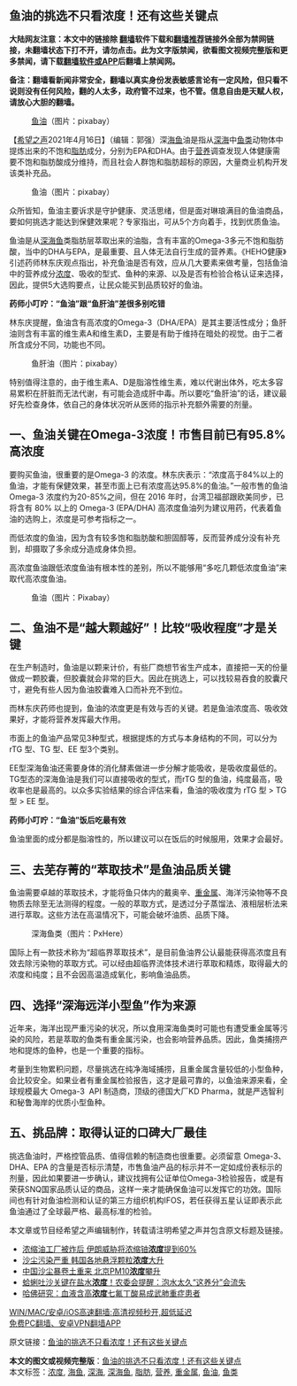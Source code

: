  <h2>鱼油的挑选不只看浓度！还有这些关键点</h2> <p class="notice"><b>大陆网友注意：本文中的链接除 <a href="https://github.com/bannedbook/fanqiang" >翻墙</a>软件下载和<a href="https://github.com/killgcd/justmysocks/blob/master/README.md">翻墙推荐</a>链接外全部为禁网链接，未翻墙状态下打不开，请勿点击。此为文字版禁闻，欲看图文视频完整版和更多禁闻，请下载<a href="https://github.com/bannedbook/fanqiang">翻墙软件或APP</a>后翻墙上禁闻网。</p><p>备注：翻墙看新闻非常安全，翻墙以真实身份发表敏感言论有一定风险，但只看不说则没有任何风险，翻的人太多，政府管不过来，也不管。信息自由是天赋人权，请放心大胆的翻墙。</b></p>  <div class="entry"> <figure> <p><figcaption><a href="https://www.bannedbook.org/bnews/tag/%E9%B1%BC%E6%B2%B9/" class="st_tag internal_tag" rel="tag" title="标签 鱼油 下的日志">鱼油</a>（图片：pixabay）</figcaption></figure> <p>【<span class='wp_keywordlink_affiliate'><a href="https://www.soundofhope.org" title="希望之声" target="_blank">希望之声</a></span>2021年4月16日】（编辑：郭强）深<a href="https://www.bannedbook.org/bnews/tag/%E6%B5%B7%E9%B1%BC/" class="st_tag internal_tag" rel="tag" title="标签 海鱼 下的日志">海鱼</a>油是指从<a href="https://www.bannedbook.org/bnews/tag/%E6%B7%B1%E6%B5%B7/" class="st_tag internal_tag" rel="tag" title="标签 深海 下的日志">深海</a>中<a href="https://www.bannedbook.org/bnews/tag/%E9%B1%BC%E7%B1%BB/" class="st_tag internal_tag" rel="tag" title="标签 鱼类 下的日志">鱼类</a>动物体中提炼出来的不饱和<a href="https://www.bannedbook.org/bnews/tag/%E8%84%82%E8%82%AA/" class="st_tag internal_tag" rel="tag" title="标签 脂肪 下的日志">脂肪</a>成分，分别为EPA和DHA。由于<a href="https://www.bannedbook.org/bnews/tag/%E8%90%A5%E5%85%BB/" class="st_tag internal_tag" rel="tag" title="标签 营养 下的日志">营养</a>调查发现人体健康需要不饱和脂肪酸成分维持，而且社会人群饱和脂肪超标的原因，大量商业机构开发该类补充品。</p> <figure><figcaption>鱼油（图片：pixabay）</figcaption></figure> <p>众所皆知，鱼油主要诉求是守护健康、灵活思绪，但是面对琳琅满目的鱼油商品，要如何挑选才能达到保健效果呢？专家指出，可从5个方向着手，找到优质鱼油。</p> <p>鱼油是从<a href="https://www.bannedbook.org/bnews/tag/%E6%B7%B1%E6%B5%B7%E9%B1%BC/" class="st_tag internal_tag" rel="tag" title="标签 深海鱼 下的日志">深海鱼</a>类脂肪层萃取出来的油脂，含有丰富的Omega-3多元不饱和脂肪酸，当中的DHA与EPA，是最重要、且人体无法自行生成的营养素。《HEHO健康》引述药师林东庆观点指出，补充鱼油是否有效，应从几大要素来做考量，包括鱼油中的营养成分<a href="https://www.bannedbook.org/bnews/tag/%E6%B5%93%E5%BA%A6/" class="st_tag internal_tag" rel="tag" title="标签 浓度 下的日志">浓度</a>、吸收的型式、鱼种的来源、以及是否有检验合格认证来选择，因此，提供5大选购要点，让民众能买到品质较好的鱼油。</p> <p><strong>药师小叮咛：“鱼油”跟“鱼肝油”差很多别吃错</strong></p> <p>林东庆提醒，鱼油含有高浓度的Omega-3（DHA/EPA）是其主要活性成分；鱼肝油则含有丰富的维生素A和维生素D，主要是有助于维持在暗处的视觉。由于二者所含成分不同，功能也不同。</p>  <figure><figcaption>鱼肝油（图片：pixabay）</figcaption></figure> <p>特别值得注意的，由于维生素A、D是脂溶性维生素，难以代谢出体外，吃太多容易累积在肝脏而无法代谢，有可能会造成肝中毒。所以要吃“鱼肝油”的话，建议最好先检查身体，依自己的身体状况听从医师的指示补充额外需要的剂量。</p> <h2>一、鱼油关键在Omega-3浓度！市售目前已有95.8%高浓度</h2> <p>要购买鱼油，很重要的是Omega-3 的浓度。林东庆表示：“浓度高于84%以上的鱼油，才能有保健效果，甚至市面上已有浓度高达95.8%的鱼油。”一般市售的鱼油 Omega-3 浓度约为20-85%之间，但在 2016 年时，台湾卫福部跟欧美同步，已将含有 80% 以上的 Omega-3 (EPA/DHA) 高浓度鱼油列为建议用药，代表着鱼油的选购上，浓度是可参考指标之一。</p> <p>而低浓度的鱼油，因为含有较多饱和脂肪酸和胆固醇等，反而营养成分没有补充到，却摄取了多余成分造成身体负担。</p> <p>高浓度鱼油跟低浓度鱼油有根本性的差别，所以不能够用“多吃几颗低浓度鱼油”来取代高浓度鱼油。</p> <figure><figcaption>鱼油（图片：Pixabay）</figcaption></figure> <h2>二、鱼油不是“越大颗越好”！比较“吸收程度”才是关键</h2> <p>在生产制造时，鱼油是以颗来计价，有些厂商想节省生产成本，直接把一天的份量做成一颗胶囊，但胶囊就会非常的巨大。因此在挑选上，可以找较易吞食的胶囊尺寸，避免有些人因为鱼油胶囊难入口而补充不到位。</p>  <p>而林东庆药师也提到，鱼油的浓度更是有效与否的关键。若是鱼油浓度高、吸收效果好，才能将营养发挥最大作用。</p> <p>市面上的鱼油产品常见3种型式，根据提炼的方式与本身结构的不同，可以分为rTG 型、TG 型、EE 型3个类别。</p> <p>EE型深海鱼油还需要身体的消化酵素做进一步分解才能吸收，是吸收度最低的。TG型态的深海鱼油是我们可以直接吸收的型式，而rTG 型的鱼油，纯度最高，吸收率也是最高的。以众多实验结果的综合评估来看，鱼油的吸收度为 rTG 型 &gt; TG 型 &gt; EE 型。</p> <p><strong>药师小叮咛：“鱼油”饭后吃最有效</strong></p> <p>鱼油里面的成分都是脂溶性的，所以建议可以在饭后的时候服用，效果才会最好。</p>  <h2>三、去芜存菁的“萃取技术”是鱼油品质关键</h2> <p>鱼油需要卓越的萃取技术，才能将鱼只体内的戴奥辛、<a href="https://www.bannedbook.org/bnews/tag/%E9%87%8D%E9%87%91%E5%B1%9E/" class="st_tag internal_tag" rel="tag" title="标签 重金属 下的日志">重金属</a>、海洋污染物等不良物质去除至无法测得的程度。一般的萃取方式，是透过分子蒸馏法、液相层析法来进行萃取。这些方法在高温情况下，可能会破坏油质、品质下降。</p> <figure><figcaption>深海鱼类（图片：PxHere）</figcaption></figure> <p>国际上有一款技术称为“超临界萃取技术”，是目前鱼油界公认最能获得高浓度且有效去除污染物的萃取方式。可以经由超临界流体技术进行萃取和精炼，取得最大的浓度和纯度；且不会因高温造成氧化，影响鱼油品质。</p> <h2>四、选择“深海远洋小型鱼”作为来源</h2> <p>近年来，海洋出现严重污染的状况，所以食用深海鱼类时可能也有遭受重金属等污染的风险，若是萃取的鱼类有重金属污染，也会影响营养品质。因此，鱼类捕捞产地和提炼的鱼种，也是一个重要的指标。</p> <p>考量到生物累积问题，尽量挑选在纯净海域捕捞，且重金属含量较低的小型鱼种，会比较安全。如果业者有重金属检验报告，这才是最可靠的，以鱼油来源来看，全球规模最大 Omega-3  API 制造商，顶级的德国大厂KD Pharma，就是严选智利和秘鲁海岸的优质小型鱼种。</p> <h2>五、挑品牌：取得认证的口碑大厂最佳</h2> <p>挑选鱼油时，严格控管品质、值得信赖的制造商也很重要。必须留意 Omega-3、DHA、EPA 的含量是否标示清楚，市售鱼油产品的标示并不一定如成份表标示的剂量，因此如果要进一步确认，建议找拥有公证单位Omega-3检验报告，或是有荣获SNQ国家品质认证的商品，这样一来才能确保鱼油可以发挥它的功效。国际间也有针对鱼油检测和认证的第三方组织机构IFOS，若任获得五星认证即表示此鱼油通过了全球最严格、最高标准的检验。</p>  <p>本文章或节目经希望之声编辑制作，转载请注明希望之声并包含原文标题及链接。 </p> <ul class='op-related-articles' title='相关阅读'> <li><a href='https://www.bannedbook.org/bnews/worldnews/20210415/1526359.html' target='_blank'>浓缩油工厂被炸后 伊朗威胁将浓缩铀<b>浓度</b>提到60%</a></li> <li><a href='https://www.bannedbook.org/bnews/baitai/20210329/1515062.html' target='_blank'>沙尘污染严重 韩国各地悬浮颗粒<b>浓度</b>大升</a></li> <li><a href='https://www.bannedbook.org/bnews/cnnews/20210324/1511739.html' target='_blank'>中国沙尘暴卷土重来 北京PM10<b>浓度</b>攀升</a></li> <li><a href='https://www.bannedbook.org/bnews/lifebaike/20210222/1491712.html' target='_blank'>蛤蜊吐沙关键在盐水<b>浓度</b>！农委会提醒：泡水太久“这养分”会流失</a></li> <li><a href='https://www.bannedbook.org/bnews/worldnews/20210211/1485351.html' target='_blank'>哈佛研究：血液含高<b>浓度</b>七氟丁酸易成武肺重症患者</a></li> </ul> <p class="texttj"> <a href="https://github.com/bannedbook/fanqiang/wiki/V2ray%E6%9C%BA%E5%9C%BA" target="_blank">WIN/MAC/安卓/iOS高速翻墙:高清视频秒开,超低延迟</a><br/> <a href="https://github.com/bannedbook/fanqiang/wiki/%E7%A6%81%E9%97%BB%E7%BD%91%E5%AE%89%E5%8D%93%E7%BF%BB%E5%A2%99%E6%96%B0%E9%97%BBAPP" target="_blank">免费PC翻墙、安卓VPN翻墙APP</a></p><p>原文链接：<a class="src_link"  href="https://www.soundofhope.org/post/440320" target="_blank">鱼油的挑选不只看浓度！还有这些关键点</a></p><a name='sharetosocial'></a>       <div><b>本文的图文或视频完整版</b>：<a href='https://www.bannedbook.org/bnews/comments/20210416/1527806.html'>鱼油的挑选不只看浓度！还有这些关键点</a></div>  </div><!--END ENTRY--> <div class="postfooter"> <div>本文标签：<a href="https://www.bannedbook.org/bnews/tag/%E6%B5%93%E5%BA%A6/" rel="tag">浓度</a>, <a href="https://www.bannedbook.org/bnews/tag/%E6%B5%B7%E9%B1%BC/" rel="tag">海鱼</a>, <a href="https://www.bannedbook.org/bnews/tag/%E6%B7%B1%E6%B5%B7/" rel="tag">深海</a>, <a href="https://www.bannedbook.org/bnews/tag/%E6%B7%B1%E6%B5%B7%E9%B1%BC/" rel="tag">深海鱼</a>, <a href="https://www.bannedbook.org/bnews/tag/%E8%84%82%E8%82%AA/" rel="tag">脂肪</a>, <a href="https://www.bannedbook.org/bnews/tag/%E8%90%A5%E5%85%BB/" rel="tag">营养</a>, <a href="https://www.bannedbook.org/bnews/tag/%E9%87%8D%E9%87%91%E5%B1%9E/" rel="tag">重金属</a>, <a href="https://www.bannedbook.org/bnews/tag/%E9%B1%BC%E6%B2%B9/" rel="tag">鱼油</a>, <a href="https://www.bannedbook.org/bnews/tag/%E9%B1%BC%E7%B1%BB/" rel="tag">鱼类</a></div>  </div><!--END POSTFOOTER--> 